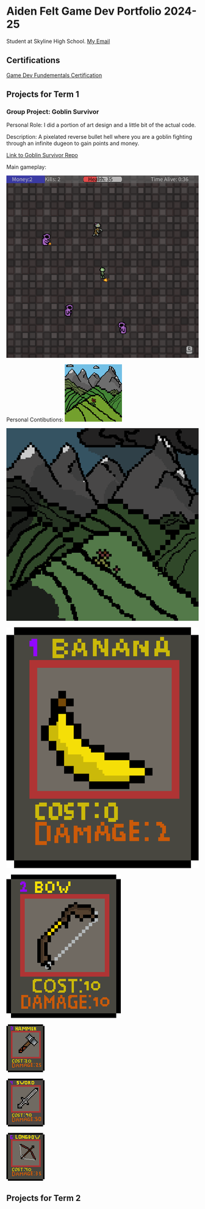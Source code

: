 # Aiden Felt Game Dev Portfolio 2024-25
Student at Skyline High School.
[My Email](mailto:aiden.m.felt@gmail.com)

## Certifications
[Game Dev Fundementals Certification](https://github.com/AidenFelt/Game-Dev-I-Portfolio/blob/main/docs/Aiden%20Felt_Game%20Development%20Fundamentals.pdf)
## Projects for Term 1
### Group Project: Goblin Survivor
Personal Role: I did a portion of art design and a little bit of the actual code.

 Description: A pixelated reverse bullet hell where you are a goblin fighting through an infinite dugeon to gain points and money.
 
 [Link to Goblin Survivor Repo](https://github.com/Masterpaul562/gamedevteam3)

 Main gameplay: 

 ![Goblin Survivor Gameplay](https://github.com/AidenFelt/Game-Dev-I-Portfolio/blob/main/docs/GoblinSurvivorGamplaySceeny.png)

 Personal Contibutions:
 ![Intro](https://github.com/AidenFelt/Game-Dev-I-Portfolio/blob/main/docs/FirstIntoPage.png)
 
 ![Second Intro](https://github.com/AidenFelt/Game-Dev-I-Portfolio/blob/main/docs/SecondIntoPage.png)
 
 ![Banana In Shop](https://github.com/AidenFelt/Game-Dev-I-Portfolio/blob/main/docs/Bananaproj.png)
 
 ![Bow In Shop](https://github.com/AidenFelt/Game-Dev-I-Portfolio/blob/main/docs/BowCard.png)
 
 ![Hammer In Shop](https://github.com/AidenFelt/Game-Dev-I-Portfolio/blob/main/docs/hammercard2.png)
 
 ![Sword In Shop](https://github.com/AidenFelt/Game-Dev-I-Portfolio/blob/main/docs/swordcard.png)
 
 ![Longbow In Shop](https://github.com/AidenFelt/Game-Dev-I-Portfolio/blob/main/docs/longbowcard.png)

## Projects for Term 2

